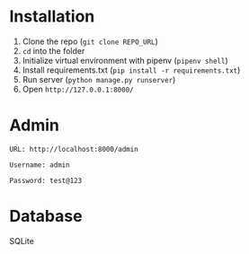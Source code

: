 # Installation

1. Clone the repo (`git clone REPO_URL`)
2. `cd` into the folder
3. Initialize virtual environment with pipenv (`pipenv shell`)
4. Install requirements.txt (`pip install -r requirements.txt`)
5. Run server (`python manage.py runserver`)
6. Open `http://127.0.0.1:8000/`

# Admin 

`URL: http://localhost:8000/admin`

`Username: admin`

`Password: test@123`

# Database

SQLite
